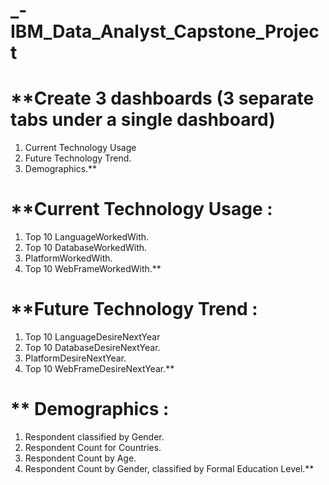 # _-IBM_Data_Analyst_Capstone_Project

# **Create 3 dashboards (3 separate tabs under a single dashboard)
1. Current Technology Usage
2. Future Technology Trend.
3. Demographics.**

# **Current Technology Usage :
1. Top 10 LanguageWorkedWith.
2. Top 10 DatabaseWorkedWith.
3. PlatformWorkedWith.
4. Top 10 WebFrameWorkedWith.**

# **Future Technology Trend :
1. Top 10 LanguageDesireNextYear
2. Top 10 DatabaseDesireNextYear.
3. PlatformDesireNextYear.
4. Top 10 WebFrameDesireNextYear.**

# ** Demographics :
1. Respondent classified by Gender.
2. Respondent Count for Countries.
3. Respondent Count by Age.
4. Respondent Count by Gender, classified by Formal Education Level.**
